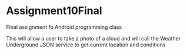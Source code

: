 Assignment10Final
=================

Final assignment fo Android programming class 

This will allow a user to take a photo of a cloud and will call the Weather Underground JSON service to get current location and conditions
